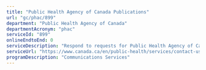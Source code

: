 ```yaml
---
title: "Public Health Agency of Canada Publications"
url: "gc/phac/899"
department: "Public Health Agency of Canada"
departmentAcronym: "phac"
serviceId: "899"
onlineEndtoEnd: 0
serviceDescription: "Respond to requests for Public Health Agency of Canada publications"
serviceUrl: "https://www.canada.ca/en/public-health/services/contact-us/frequently-asked-questions.html#publications"
programDescription: "Communications Services"
---
```

